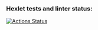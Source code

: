 ### Hexlet tests and linter status:
[![Actions Status](https://github.com/cloudfiy/frontend-project-46/actions/workflows/hexlet-check.yml/badge.svg)](https://github.com/cloudfiy/frontend-project-46/actions)